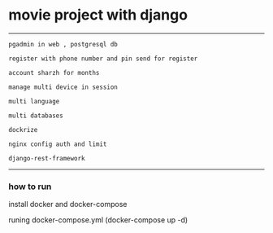 
# movie project with django
***
```
pgadmin in web , postgresql db

register with phone number and pin send for register

account sharzh for months

manage multi device in session

multi language

multi databases

dockrize

nginx config auth and limit

django-rest-framework
```
***

### how to run
install docker and docker-compose 
  
runing docker-compose.yml (docker-compose up -d)
